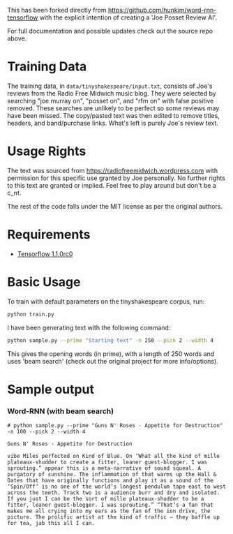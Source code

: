 This has been forked directly from https://github.com/hunkim/word-rnn-tensorflow with the explicit intention of creating a 'Joe Posset Review AI'.

For full documentation and possible updates check out the source repo above.

# Training Data

The training data, in ```data/tinyshakespeare/input.txt```, consists of Joe's reviews from the Radio Free Midwich music blog. They were selected by searching "joe murray on", "posset on", and "rfm on" with false positive removed. These searches are unlikely to be perfect so some reviews may have been missed. The copy/pasted text was then edited to remove titles, headers, and band/purchase links. What's left is purely Joe's review text.

# Usage Rights

The text was sourced from https://radiofreemidwich.wordpress.com with permission for this specific use granted by Joe personally. No further rights to this text are granted or implied. Feel free to play around but don't be a c_nt.

The rest of the code falls under the MIT license as per the original authors.

# Requirements
- [Tensorflow 1.1.0rc0](http://www.tensorflow.org)

# Basic Usage
To train with default parameters on the tinyshakespeare corpus, run:
```bash
python train.py
```

I have been generating text with the following command:
```bash
python sample.py --prime "Starting text" -n 250 --pick 2 --width 4
```
This gives the opening words (in prime), with a length of 250 words and uses 'beam search' (check out the original project for more info/options).

# Sample output



### Word-RNN (with beam search)
```
# python sample.py --prime "Guns N' Roses - Appetite for Destruction" -n 100 --pick 2 --width 4

Guns N' Roses - Appetite for Destruction

vibe Miles perfected on Kind of Blue. On ‘What all the kind of mille plateaux-shudder to create a fitter, leaner guest-blogger. I was sprouting.” appear this is a meta-narrative of sound squeal. A purgatory of sunshine. The inflammation of that warms up the Hall & Oates that have originally functions and play it as a sound of the ‘Spin/Off’ is no one of the world’s longest pendulum tape east to west across the teeth. Track two is a audience burr and dry and isolated. If you just I can be the sort of mille plateaux-shudder to be a fitter, leaner guest-blogger. I was sprouting.” “That’s a fan that makes me all crying into my ears as the fan of the ion drive, the picture. The prolific artist at the kind of traffic – they baffle up for tea, jab this all I can.
```
